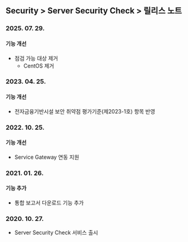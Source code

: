 ## Security > Server Security Check > 릴리스 노트

### 2025. 07. 29.

#### 기능 개선
* 점검 가능 대상 제거
    * CentOS 제거

### 2023. 04. 25.

#### 기능 개선
* 전자금융기반시설 보안 취약점 평가기준(제2023-1호) 항목 반영

### 2022. 10. 25.

#### 기능 개선
* Service Gateway 연동 지원

### 2021. 01. 26.

#### 기능 추가
* 통합 보고서 다운로드 기능 추가

### 2020. 10. 27.
* Server Security Check 서비스 출시
